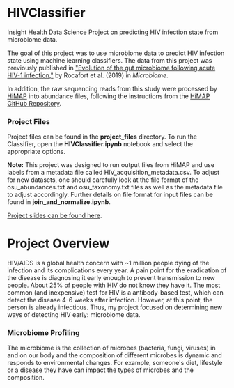 # HIVClassifier
Insight Health Data Science Project on predicting HIV infection state from microbiome data.

The goal of this project was to use microbiome data to predict HIV infection state using machine learning classifiers. The data from this project was previously published in ["Evolution of the gut microbiome following acute HIV-1 infection,"](https://www.ncbi.nlm.nih.gov/pmc/articles/PMC6511141/pdf/40168_2019_Article_687.pdf) by Rocafort et al. (2019) in *Microbiome*.

In addition, the raw sequencing reads from this study were processed by [HiMAP](https://www.biorxiv.org/content/10.1101/565572v1) into abundance files, following the instructions from the [HiMAP GitHub Repository](https://github.com/taolonglab/himap). 

### Project Files

Project files can be found in the **project_files** directory. To run the Classifier, open the **HIVClassifier.ipynb** notebook and select the appropriate options. 

**Note:** This project was designed to run output files from HiMAP and use labels from a metadata file called HIV_acquisition_metadata.csv. To adjust for new datasets, one should carefully look at the file format of the osu_abundances.txt and osu_taxonomy.txt files as well as the metadata file to adjust accordingly. Further details on file format for input files can be found in **join_and_normalize.ipynb**.

[Project slides can be found here](https://docs.google.com/presentation/d/1UP908EJqk5WD5XU99uxpahnpLAGg9AXD-Qj_7fn7iZY/edit?usp=sharing).

# Project Overview

HIV/AIDS is a global health concern with ~1 million people dying of the infection and its complications every year. A pain point for the eradication of the disease is diagnosing it early enough to prevent transmission to new people. About 25% of people with HIV do not know they have it. The most common (and inexpensive) test for HIV is a antibody-based test, which can detect the disease 4-6 weeks after infection. However, at this point, the person is already infectious. Thus, my project focused on determining new ways of detecting HIV early: microbiome data.

### Microbiome Profiling
The microbiome is the collection of microbes (bacteria, fungi, viruses) in and on our body and the composition of different microbes is dynamic and responds to environmental changes. For example, someone's diet, lifestyle or a disease they have can impact the types of microbes and the composition.

